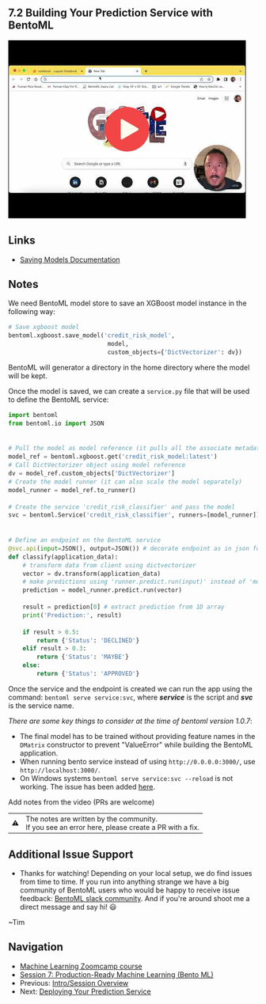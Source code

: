
## 7.2 Building Your Prediction Service with BentoML

<a href="https://www.youtube.com/watch?v=bWdEVlUw1CA&list=PL3MmuxUbc_hIhxl5Ji8t4O6lPAOpHaCLR"><img src="images/thumbnail-7-02.jpg"></a>
 
## Links
* [Saving Models Documentation](https://docs.bentoml.org/en/latest/concepts/model.html)

## Notes

We need BentoML model store to save an XGBoost model instance in the following way:

```python
# Save xgboost model
bentoml.xgboost.save_model('credit_risk_model',
                            model,
                            custom_objects={'DictVectorizer': dv})
```

BentoML will generator a directory in the home directory where the model will be kept.

Once the model is saved, we can create a `service.py` file that will be used to define the BentoML service:

```python
import bentoml
from bentoml.io import JSON


# Pull the model as model reference (it pulls all the associate metadata of the model)
model_ref = bentoml.xgboost.get('credit_risk_model:latest')
# Call DictVectorizer object using model reference
dv = model_ref.custom_objects['DictVectorizer']
# Create the model runner (it can also scale the model separately)
model_runner = model_ref.to_runner()

# Create the service 'credit_risk_classifier' and pass the model
svc = bentoml.Service('credit_risk_classifier', runners=[model_runner])


# Define an endpoint on the BentoML service
@svc.api(input=JSON(), output=JSON()) # decorate endpoint as in json format for input and output
def classify(application_data):
    # transform data from client using dictvectorizer
    vector = dv.transform(application_data)
    # make predictions using 'runner.predict.run(input)' instead of 'model.predict'
    prediction = model_runner.predict.run(vector)
    
    result = prediction[0] # extract prediction from 1D array
    print('Prediction:', result)

    if result > 0.5:
        return {'Status': 'DECLINED'}
    elif result > 0.3:
        return {'Status': 'MAYBE'}
    else:
        return {'Status': 'APPROVED'}
```

Once the service and the endpoint is created we can run the app using the command: `bentoml serve service:svc`, where ***service*** is the script and ***svc*** is the service name.

*There are some key things to consider at the time of bentoml version 1.0.7*:

- The final model has to be trained without providing feature names in the `DMatrix` constructor to prevent "ValueError" while building the BentoML application.
- When running bento service instead of using `http://0.0.0.0:3000/`, use `http://localhost:3000/`.
- On Windows systems `bentoml serve service:svc --reload` is not working. The issue has been added [here](https://github.com/bentoml/BentoML/issues/3111).

Add notes from the video (PRs are welcome)


<table>
   <tr>
      <td>⚠️</td>
      <td>
         The notes are written by the community. <br>
         If you see an error here, please create a PR with a fix.
      </td>
   </tr>
</table>

## Additional Issue Support
* Thanks for watching! Depending on your local setup, we do find issues from time to time. If you run into anything strange
we have a big community of BentoML users who would be happy to receive issue feedback: 
[BentoML slack community](https://l.bentoml.com/join-slack-mlzoomcamp). And if you're around shoot me a direct
message and say hi! 😃 

~Tim

## Navigation

* [Machine Learning Zoomcamp course](../)
* [Session 7: Production-Ready Machine Learning (Bento ML)](./)
* Previous: [Intro/Session Overview](01-intro.md)
* Next: [Deploying Your Prediction Service](03-deploy-bento-service.md)